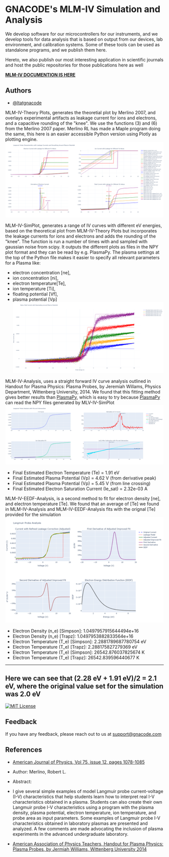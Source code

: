 # GNACODE's MLM-IV Simulation and Analysis

We develop software for our microcontrollers for our instruments, and we develop tools for data analysis that is based on output from our devices, lab environment, and calibration systems. Some of these tools can be used as standalone programs, and we publish them here.

Hereto, we also publish our most interesting application in scientific journals and host the public repositories for those publications here as well


[**MLM-IV DOCUMENTION IS HERE**](https://gnacode.github.io/MLM-IV/)

## Authors

- [@ltatgnacode](https://www.github.com/ltatgnacode)


MLM-IV-Theory Plots, generates the theoretial plot by Merlino 2007, and overlays experimental artifacts as leakage current for ions and electrons, and a capacitive rounding of the "knee". We use the functions (3) and (6) from the Merlino 2007 paper. Merlino RL has made a Maple program doing the same, this here is an easier accessible Python version using Plotly as plotting engine. 
![Logo](https://github.com/Gnacode/MLM-IV/blob/main/MLM-IV-TheoreticPlot.png?raw=true)

MLM-IV-SimPlot, generates a range of IV curves with different eV energies, based on the theoretical plot from MLM-IV-Theory Plots but incorporates the leakage currents for ions and electrons and adds the rounding of the "knee". The function is run a number of times with and sampled with gaussian noise from scipy. It outputs the different plots as files in the NPY plot format and they can be read by e.g. PlasmaPy. The plasma settings at the top of the Python file makes it easier to specify all relevant parameters for a Plasma like:
- electron concentration [ne], 
- ion concentration [ni], 
- electron temperature[Te], 
- ion temperature [Ti], 
- floating potential [Vf], 
- plasma potential [Vp] 
![Logo](https://github.com/Gnacode/MLM-IV/blob/95e54ab69f6cecf8586d679afa888b0414df2c8b/MLM-IV-Simplot.png?raw=true)

MLM-IV-Analysis, uses a straight forward IV curve analysis outlined in Handout for Plasma Physics: Plasma Probes, by Jeremiah Willams, Physics Department, Wittenberg University, 2014. We found that this fitting method gives better results than [PlasmaPy](https://github.com/PlasmaPy/PlasmaPy), which is easy to try because [PlasmaPy](https://github.com/PlasmaPy/PlasmaPy) can read the NPY files generated by MLV-IV-SimPlot 
![Logo](https://github.com/Gnacode/MLM-IV/blob/main/MLM-IV-Analysis.png?raw=true)
- Final Estimated Electron Temperature (Te) = 1.91 eV
- Final Estimated Plasma Potential (Vp) = 4.62 V (from derivative peak)
- Final Estimated Plasma Potential (Vp) = 5.45 V (from line crossing)
- Final Estimated Electron Saturation Current (Ie_sat) = 2.32e-03 A


MLM-IV-EEDF-Analysis, is a second method to fit for electron density [ne], and electron temperature [Te]. We found that an average of [Te]  we found in MLM-IV-Analysis and MLM-IV-EEDF-Analysis fits with the orignal [Te] provided for the simulation 
![Logo](https://github.com/Gnacode/MLM-IV/blob/main/MLM-IV-EEDF-Analysis.png?raw=true)
- Electron Density (n_e) [Simpson]: 1.0497957915644494e+16
- Electron Density (n_e) [Trapz]: 1.0497953882833564e+16
- Electron Temperature (T_e) [Simpson]: 2.2881789687780754 eV
- Electron Temperature (T_e) [Trapz]: 2.288175827279369 eV
- Electron Temperature (T_e) [Simpson]: 26542.876037825674 K
- Electron Temperature (T_e) [Trapz]: 26542.839596440677 K
---------------
Here we can see that (2.28 eV + 1.91 eV)/2 = 2.1 eV, where the original value set for the simulation was 2.0 eV
-------------



[![MIT License](https://img.shields.io/badge/License-MIT-green.svg)](https://choosealicense.com/licenses/mit/)



## Feedback

If you have any feedback, please reach out to us at support@gnacode.com


## References

 - [American Journal of Physics, Vol 75, issue 12, pages 1078-1085](https://pubs.aip.org/aapt/ajp/article-abstract/75/12/1078/899100/Understanding-Langmuir-probe-current-voltage?redirectedFrom=fulltext)
 - Author: Merlino, Robert L.
 - Abstract:
  - I give several simple examples of model Langmuir probe current-voltage (I-V) characteristics that help students learn how to interpret real I-V characteristics obtained in a plasma. Students can also create their own Langmuir probe I-V characteristics using a program with the plasma density, plasma potential, electron temperature, ion temperature, and probe area as input parameters. Some examples of Langmuir probe I-V characteristics obtained in laboratory plasmas are presented and analyzed. A few comments are made advocating the inclusion of plasma experiments in the advanced undergraduate laboratory.

- [American Association of Physics Teachers, Handout for Plasma Physics: Plasma Probes, by Jermiah Williams, Wittenberg University 2014](https://advlabs.aapt.org/images/files/LangmuirProbe_handout_2014.pdf)


